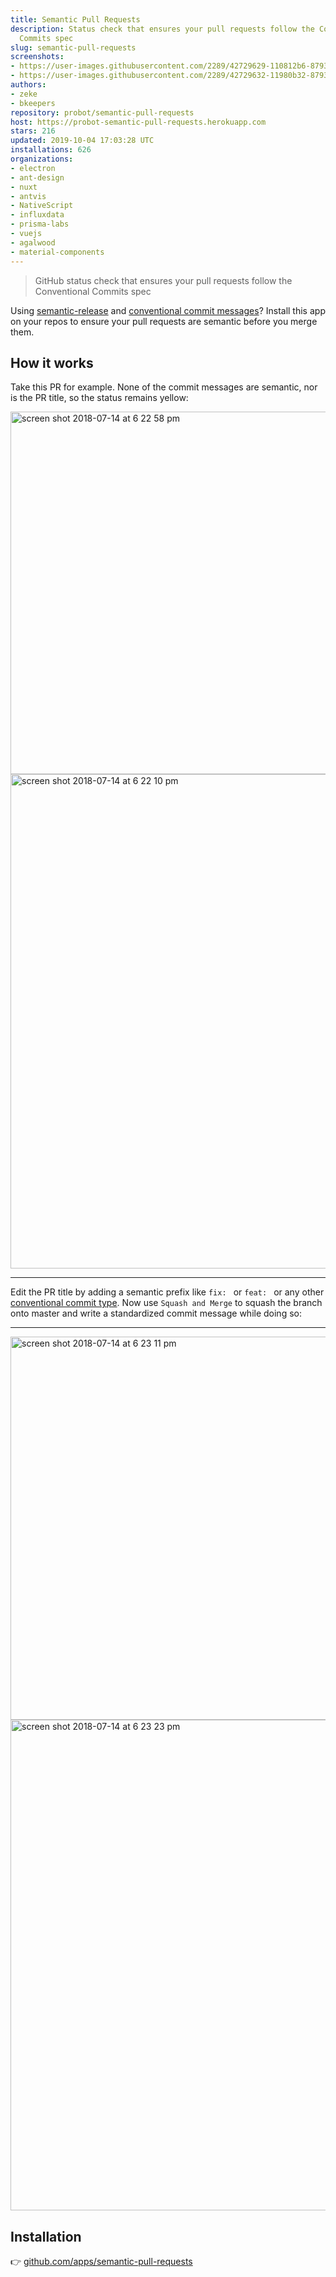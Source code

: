```yaml
---
title: Semantic Pull Requests
description: Status check that ensures your pull requests follow the Conventional
  Commits spec
slug: semantic-pull-requests
screenshots:
- https://user-images.githubusercontent.com/2289/42729629-110812b6-8793-11e8-8c35-188b0952fd66.png
- https://user-images.githubusercontent.com/2289/42729632-11980b32-8793-11e8-9f8d-bf16c707f542.png
authors:
- zeke
- bkeepers
repository: probot/semantic-pull-requests
host: https://probot-semantic-pull-requests.herokuapp.com
stars: 216
updated: 2019-10-04 17:03:28 UTC
installations: 626
organizations:
- electron
- ant-design
- nuxt
- antvis
- NativeScript
- influxdata
- prisma-labs
- vuejs
- agalwood
- material-components
---
```


> GitHub status check that ensures your pull requests follow the Conventional Commits spec

Using [semantic-release](https://github.com/semantic-release/semantic-release)
and [conventional commit messages](https://conventionalcommits.org)? Install this
app on your repos to ensure your pull requests are semantic before you merge them. 

## How it works

Take this PR for example. None of the commit messages are semantic, nor is the PR title, so the status remains yellow:


<img width="580" alt="screen shot 2018-07-14 at 6 22 58 pm" src="https://user-images.githubusercontent.com/2289/42729630-11370698-8793-11e8-922c-db2308e0e98e.png">

<img width="791" alt="screen shot 2018-07-14 at 6 22 10 pm" src="https://user-images.githubusercontent.com/2289/42729629-110812b6-8793-11e8-8c35-188b0952fd66.png">

---

Edit the PR title by adding a semantic prefix like `fix: ` or `feat: ` or any other
[conventional commit type](https://github.com/commitizen/conventional-commit-types/blob/master/index.json). Now use `Squash and Merge` to squash the branch onto master and write a standardized commit message while doing so:

---

<img width="613" alt="screen shot 2018-07-14 at 6 23 11 pm" src="https://user-images.githubusercontent.com/2289/42729631-1164bd36-8793-11e8-9bf9-d2eeb9dd06e1.png">

<img width="785" alt="screen shot 2018-07-14 at 6 23 23 pm" src="https://user-images.githubusercontent.com/2289/42729632-11980b32-8793-11e8-9f8d-bf16c707f542.png">


## Installation

👉 [github.com/apps/semantic-pull-requests](https://github.com/apps/semantic-pull-requests)